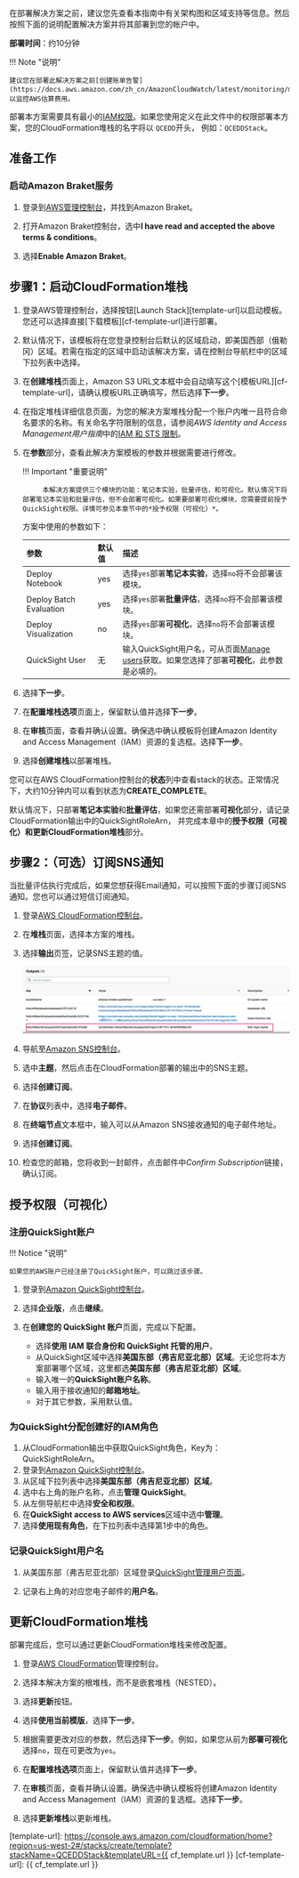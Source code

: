 在部署解决方案之前，建议您先查看本指南中有关架构图和区域支持等信息。然后按照下面的说明配置解决方案并将其部署到您的帐户中。


**部署时间**：约10分钟

!!! Note "说明"

    建议您在部署此解决方案之前[创建账单告警](https://docs.aws.amazon.com/zh_cn/AmazonCloudWatch/latest/monitoring/monitor_estimated_charges_with_cloudwatch.html)以监控AWS估算费用。


部署本方案需要具有最小的[IAM权限](https://awslabs.github.io/quantum-computing-exploration-for-drug-discovery-on-aws/en/workshop/a-molecular-unfolding/permissions.json)。如果您使用定义在此文件中的权限部署本方案，您的CloudFormation堆栈的名字将以 `QCEDD`开头， 例如：`QCEDDStack`。

## 准备工作
### 启动Amazon Braket服务

1. 登录到[AWS管理控制台](https://console.aws.amazon.com/)，并找到Amazon Braket。

2. 打开Amazon Braket控制台，选中**I have read and accepted the above terms & conditions**。

3. 选择**Enable Amazon Braket**。

## 步骤1：启动CloudFormation堆栈

1. 登录AWS管理控制台，选择按钮[Launch Stack][template-url]以启动模板。您还可以选择直接[下载模板][cf-template-url]进行部署。

2. 默认情况下，该模板将在您登录控制台后默认的区域启动，即美国西部（俄勒冈）区域。若需在指定的区域中启动该解决方案，请在控制台导航栏中的区域下拉列表中选择。

3. 在**创建堆栈**页面上，Amazon S3 URL文本框中会自动填写这个[模板URL][cf-template-url]，请确认模板URL正确填写，然后选择**下一步**。

4. 在指定堆栈详细信息页面，为您的解决方案堆栈分配一个账户内唯一且符合命名要求的名称。有关命名字符限制的信息，请参阅*AWS Identity and Access Management用户指南*中的[IAM 和 STS 限制](https://docs.aws.amazon.com/IAM/latest/UserGuide/reference_iam-limits.html)。

5. 在**参数**部分，查看此解决方案模板的参数并根据需要进行修改。

    !!! Important "重要说明"
        
            本解决方案提供三个模块的功能：笔记本实验，批量评估，和可视化。默认情况下将部署笔记本实验和批量评估，但不会部署可视化。如果要部署可视化模块，您需要提前授予QuickSight权限。详情可参见本章节中的*授予权限（可视化）*。

    方案中使用的参数如下：

    参数 | 默认值 | 描述 
    ---|---|---
    Deploy Notebook | yes | 选择`yes`部署**笔记本实验**，选择`no`将不会部署该模块。 |
    Deploy Batch Evaluation | yes | 选择`yes`部署**批量评估**，选择`no`将不会部署该模块。 |
    Deploy Visualization | no |选择`yes`部署**可视化**，选择`no`将不会部署该模块。 |
    QuickSight User | 无 | 输入QuickSight用户名，可从页面[Manage users](https://us-east-1.quicksight.aws.amazon.com/sn/admin?#users)获取。如果您选择了部署**可视化**，此参数是必填的。

6. 选择**下一步**。

7. 在**配置堆栈选项**页面上，保留默认值并选择**下一步**。

8. 在**审核**页面，查看并确认设置。确保选中确认模板将创建Amazon Identity and Access Management（IAM）资源的复选框。选择**下一步**。

8. 选择**创建堆栈**以部署堆栈。

您可以在AWS CloudFormation控制台的**状态**列中查看stack的状态。正常情况下，大约10分钟内可以看到状态为**CREATE_COMPLETE**。

默认情况下，只部署**笔记本实验**和**批量评估**，如果您还需部署**可视化**部分，请记录CloudFormation输出中的QuickSightRoleArn，
并完成本章中的**授予权限（可视化）**和**更新CloudFormation堆栈**部分。

## 步骤2：（可选）订阅SNS通知

当批量评估执行完成后，如果您想获得Email通知，可以按照下面的步骤订阅SNS通知。您也可以通过短信订阅通知。

1. 登录[AWS CloudFormation控制台](https://console.aws.amazon.com/cloudformation/)。

2. 在**堆栈**页面，选择本方案的堆栈。

3. 选择**输出**页签，记录SNS主题的值。

    ![SNS name](./images/deploy-output-sns.png)

4. 导航至[Amazon SNS控制台](https://console.aws.amazon.com/sns/v3/home?region=us-east-1#/topics)。

5. 选中**主题**，然后点击在CloudFormation部署的输出中的SNS主题。

6. 选择**创建订阅**。

7. 在**协议**列表中，选择**电子邮件**。

8. 在**终端节点**文本框中，输入可以从Amazon SNS接收通知的电子邮件地址。

9. 选择**创建订阅**。

10. 检查您的邮箱，您将收到一封邮件，点击邮件中*Confirm Subscription*链接，确认订阅。

## 授予权限（可视化）
### 注册QuickSight账户

!!! Notice "说明"

    如果您的AWS账户已经注册了QuickSight账户，可以跳过该步骤。
       
1. 登录到[Amazon QuickSight控制台](https://quicksight.aws.amazon.com/)。

2. 选择**企业版**，点击**继续**。

3. 在**创建您的 QuickSight 账户**页面，完成以下配置。

    - 选择**使用 IAM 联合身份和 QuickSight 托管的用户**。
    - 从QuickSight区域中选择**美国东部（弗吉尼亚北部）区域**。无论您将本方案部署哪个区域，这里都选**美国东部（弗吉尼亚北部）区域**。
    - 输入唯一的**QuickSight账户名称**。
    - 输入用于接收通知的**邮箱地址**。
    - 对于其它参数，采用默认值。

### 为QuickSight分配创建好的IAM角色

1. 从CloudFormation输出中获取QuickSight角色，Key为：QuickSightRoleArn。
2. 登录到[Amazon QuickSight控制台](https://quicksight.aws.amazon.com/)。
3. 从区域下拉列表中选择**美国东部（弗吉尼亚北部）区域**。
4. 选中右上角的账户名称，点击**管理 QuickSight**。
5. 从左侧导航栏中选择**安全和权限**。
6. 在**QuickSight access to AWS services**区域中选中**管理**。
7. 选择**使用现有角色**，在下拉列表中选择第1步中的角色。

### 记录QuickSight用户名

1. 从美国东部（弗吉尼亚北部）区域登录[QuickSight管理用户页面](https://us-east-1.quicksight.aws.amazon.com/sn/admin)。

2. 记录右上角的对应您电子邮件的**用户名**。

## 更新CloudFormation堆栈

部署完成后，您可以通过更新CloudFormation堆栈来修改配置。

1. 登录[AWS CloudFormation](https://console.aws.amazon.com/cloudformation/)管理控制台。

2. 选择本解决方案的根堆栈，而不是嵌套堆栈（NESTED）。

3. 选择**更新**按钮。

4. 选择**使用当前模版**，选择**下一步**。

5. 根据需要更改对应的参数，然后选择**下一步**。例如，如果您从前为**部署可视化**选择`no`，现在可更改为`yes`。

6. 在**配置堆栈选项**页面上，保留默认值并选择**下一步**。

7. 在**审核**页面，查看并确认设置。确保选中确认模板将创建Amazon Identity and Access Management（IAM）资源的复选框。选择**下一步**。

8. 选择**更新堆栈**以更新堆栈。


[template-url]: https://console.aws.amazon.com/cloudformation/home?region=us-west-2#/stacks/create/template?stackName=QCEDDStack&templateURL={{ cf_template.url }}
[cf-template-url]: {{ cf_template.url }}
